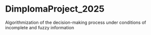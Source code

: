 # DimplomaProject_2025
 Algorithmization of the decision-making process under conditions of incomplete and fuzzy information
